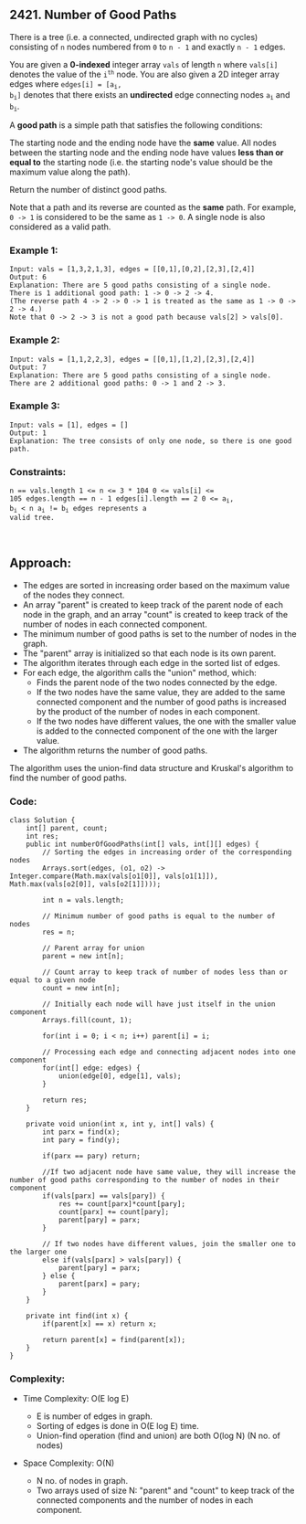 ## 2421. Number of Good Paths  

There is a tree (i.e. a connected, undirected graph with no cycles) consisting of ```n``` nodes numbered from ```0``` to ```n - 1``` and exactly ```n - 1``` edges.  

You are given a **0-indexed** integer array ```vals``` of length ```n``` where ```vals[i]``` denotes the value of the <code>i<sup>th</sup></code> node. 
You are also given a 2D integer array edges where <code>edges[i] = [a<sub>i</sub>, b<sub>i</sub>]</code> denotes that there exists an **undirected** 
edge connecting nodes <code>a<sub>i</sub></code> and <code>b<sub>i</sub></code>.  

A **good path** is a simple path that satisfies the following conditions:  

The starting node and the ending node have the **same** value.
All nodes between the starting node and the ending node have values **less than or equal to** the starting node (i.e. the starting node's value should 
be the maximum value along the path).  

Return the number of distinct good paths.   

Note that a path and its reverse are counted as the **same** path. For example, ```0 -> 1``` is considered to be the same as ```1 -> 0```. 
A single node is also considered as a valid path.  


### Example 1:  
``` 
Input: vals = [1,3,2,1,3], edges = [[0,1],[0,2],[2,3],[2,4]]
Output: 6
Explanation: There are 5 good paths consisting of a single node.
There is 1 additional good path: 1 -> 0 -> 2 -> 4.
(The reverse path 4 -> 2 -> 0 -> 1 is treated as the same as 1 -> 0 -> 2 -> 4.)
Note that 0 -> 2 -> 3 is not a good path because vals[2] > vals[0].
```  

### Example 2:  
```
Input: vals = [1,1,2,2,3], edges = [[0,1],[1,2],[2,3],[2,4]]
Output: 7
Explanation: There are 5 good paths consisting of a single node.
There are 2 additional good paths: 0 -> 1 and 2 -> 3.
```  

### Example 3:  
```
Input: vals = [1], edges = []
Output: 1
Explanation: The tree consists of only one node, so there is one good path.
```  

### Constraints:  
<code>n == vals.length
1 <= n <= 3 * 104
0 <= vals[i] <= 105
edges.length == n - 1
edges[i].length == 2
0 <= a<sub>i</sub>, b<sub>i</sub> < n
a<sub>i</sub> != b<sub>i</sub>
edges represents a valid tree.
</code>  

<br>  

## Approach:   

* The edges are sorted in increasing order based on the maximum value of the nodes they connect.
* An array "parent" is created to keep track of the parent node of each node in the graph, and an array "count" is created to keep track of the number of nodes in each connected component.
* The minimum number of good paths is set to the number of nodes in the graph.
* The "parent" array is initialized so that each node is its own parent.
* The algorithm iterates through each edge in the sorted list of edges.
* For each edge, the algorithm calls the "union" method, which:
    * Finds the parent node of the two nodes connected by the edge.
    * If the two nodes have the same value, they are added to the same connected component and the number of good paths is increased by the product of the number of nodes in each component.
    * If the two nodes have different values, the one with the smaller value is added to the connected component of the one with the larger value.
* The algorithm returns the number of good paths.    

The algorithm uses the union-find data structure and Kruskal's algorithm to find the number of good paths.   


### Code:  
```
class Solution {
    int[] parent, count;
    int res;
    public int numberOfGoodPaths(int[] vals, int[][] edges) {
        // Sorting the edges in increasing order of the corresponding nodes
        Arrays.sort(edges, (o1, o2) -> Integer.compare(Math.max(vals[o1[0]], vals[o1[1]]), Math.max(vals[o2[0]], vals[o2[1]])));
        
        int n = vals.length;
        
        // Minimum number of good paths is equal to the number of nodes
        res = n;
        
        // Parent array for union
        parent = new int[n];
        
        // Count array to keep track of number of nodes less than or equal to a given node
        count = new int[n];
        
        // Initially each node will have just itself in the union component
        Arrays.fill(count, 1);
        
        for(int i = 0; i < n; i++) parent[i] = i;
        
        // Processing each edge and connecting adjacent nodes into one component
        for(int[] edge: edges) {
            union(edge[0], edge[1], vals);
        }
        
        return res;
    }
    
    private void union(int x, int y, int[] vals) {
        int parx = find(x);
        int pary = find(y);
        
        if(parx == pary) return;
        
        //If two adjacent node have same value, they will increase the number of good paths corresponding to the number of nodes in their component 
        if(vals[parx] == vals[pary]) {
            res += count[parx]*count[pary];
            count[parx] += count[pary];
            parent[pary] = parx;
        } 
        
        // If two nodes have different values, join the smaller one to the larger one
        else if(vals[parx] > vals[pary]) {
            parent[pary] = parx;
        } else {
            parent[parx] = pary;
        }
    }
    
    private int find(int x) {
        if(parent[x] == x) return x;
        
        return parent[x] = find(parent[x]);
    }
}
```  

### Complexity:  

* Time Complexity: O(E log E)  
    * E is number of edges in graph. 
    * Sorting of edges is done in O(E log E) time.
    * Union-find operation (find and union) are both O(log N) (N no. of nodes)  
 
* Space Complexity: O(N)  
    * N no. of nodes in graph. 
    * Two arrays used of size N: "parent" and "count" to keep track of the connected components and the number of nodes in each component.  
